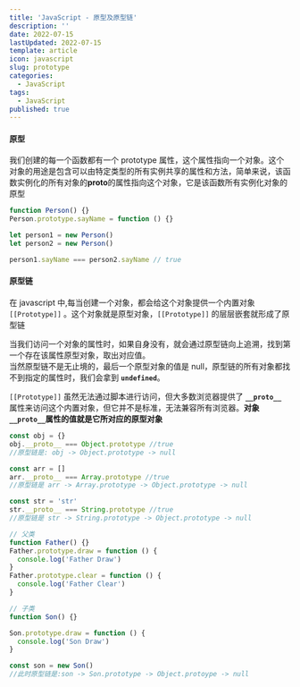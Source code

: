 ```yaml
---
title: 'JavaScript - 原型及原型链'
description: ''
date: 2022-07-15
lastUpdated: 2022-07-15
template: article
icon: javascript
slug: prototype
categories:
  - JavaScript
tags:
  - JavaScript
published: true
---
```


#### 原型

我们创建的每一个函数都有一个 prototype 属性，这个属性指向一个对象。这个对象的用途是包含可以由特定类型的所有实例共享的属性和方法，简单来说，该函数实例化的所有对象的**proto**的属性指向这个对象，它是该函数所有实例化对象的原型

```javascript
function Person() {}
Person.prototype.sayName = function () {}

let person1 = new Person()
let person2 = new Person()

person1.sayName === person2.sayName // true
```

#### 原型链

在 javascript 中,每当创建一个对象，都会给这个对象提供一个内置对象 `[[Prototype]]` 。这个对象就是原型对象，`[[Prototype]]` 的层层嵌套就形成了原型链

当我们访问一个对象的属性时，如果自身没有，就会通过原型链向上追溯，找到第一个存在该属性原型对象，取出对应值。  
当然原型链不是无止境的，最后一个原型对象的值是 null，原型链的所有对象都找不到指定的属性时，我们会拿到 **`undefined`**。

`[[Prototype]]` 虽然无法通过脚本进行访问，但大多数浏览器提供了 **`__proto__`** 属性来访问这个内置对象，但它并不是标准，无法兼容所有浏览器。**对象`__proto__`属性的值就是它所对应的原型对象**

```javascript
const obj = {}
obj.__proto__ === Object.prototype //true
//原型链是: obj -> Object.prototype -> null
```

```javascript
const arr = []
arr.__proto__ === Array.prototype //true
//原型链是 arr -> Array.prototype -> Object.prototype -> null
```

```javascript
const str = 'str'
str.__proto__ === String.prototype //true
//原型链是 str -> String.prototype -> Object.prototype -> null
```

```javascript
// 父类
function Father() {}
Father.prototype.draw = function () {
  console.log('Father Draw')
}
Father.prototype.clear = function () {
  console.log('Father Clear')
}

// 子类
function Son() {}

Son.prototype.draw = function () {
  console.log('Son Draw')
}

const son = new Son()
//此时原型链是:son -> Son.prototype -> Object.protoype -> null
```
